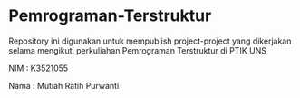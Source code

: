 #  Pemrograman-Terstruktur
 
Repository ini digunakan untuk mempublish project-project yang dikerjakan selama mengikuti perkuliahan Pemrograman Terstruktur di PTIK UNS

NIM  : K3521055

Nama : Mutiah Ratih Purwanti
